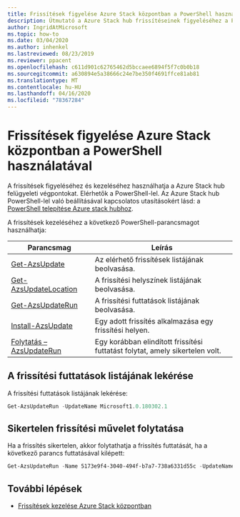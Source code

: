 ```yaml
---
title: Frissítések figyelése Azure Stack központban a PowerShell használatával
description: Útmutató a Azure Stack hub frissítéseinek figyeléséhez a PowerShell használatával
author: IngridAtMicrosoft
ms.topic: how-to
ms.date: 03/04/2020
ms.author: inhenkel
ms.lastreviewed: 08/23/2019
ms.reviewer: ppacent
ms.openlocfilehash: c611d901c62765462d5bccaee6894f5f7c0b0b18
ms.sourcegitcommit: a630894e5a38666c24e7be350f4691ffce81ab81
ms.translationtype: MT
ms.contentlocale: hu-HU
ms.lasthandoff: 04/16/2020
ms.locfileid: "78367284"
---
```

# <a name="monitor-updates-in-azure-stack-hub-using-powershell"></a>Frissítések figyelése Azure Stack központban a PowerShell használatával

A frissítések figyeléséhez és kezeléséhez használhatja a Azure Stack hub felügyeleti végpontokat. Elérhetők a PowerShell-lel. Az Azure Stack hub PowerShell-lel való beállításával kapcsolatos utasításokért lásd: a [PowerShell telepítése Azure stack hubhoz](azure-stack-powershell-install.md).

A frissítések kezeléséhez a következő PowerShell-parancsmagot használhatja:

| Parancsmag | Leírás |
|------------------------------------------------------|-------------|
| [Get-AzsUpdate](https://docs.microsoft.com/powershell/module/azs.update.admin/Get-AzsUpdate?view=azurestackps-1.8.0) | Az elérhető frissítések listájának beolvasása. |
| [Get-AzsUpdateLocation](https://docs.microsoft.com/powershell/module/azs.update.admin/Get-AzsUpdateLocation?view=azurestackps-1.8.0)| A frissítési helyszínek listájának beolvasása. |
| [Get-AzsUpdateRun](https://docs.microsoft.com/powershell/module/azs.update.admin/Get-AzsUpdateRun?view=azurestackps-1.8.0) | A frissítési futtatások listájának beolvasása.  |
| [Install-AzsUpdate](https://docs.microsoft.com/powershell/module/azs.update.admin/Install-AzsUpdate?view=azurestackps-1.8.0) | Egy adott frissítés alkalmazása egy frissítési helyen. |
| [Folytatás – AzsUpdateRun](https://docs.microsoft.com/powershell/module/azs.update.admin/Resume-AzsUpdateRun?view=azurestackps-1.8.0) | Egy korábban elindított frissítési futtatást folytat, amely sikertelen volt. |

## <a name="get-a-list-of-update-runs"></a>A frissítési futtatások listájának lekérése

A frissítési futtatások listájának lekérése:

```powershell
Get-AzsUpdateRun -UpdateName Microsoft1.0.180302.1
```

## <a name="resume-a-failed-update-operation"></a>Sikertelen frissítési művelet folytatása

Ha a frissítés sikertelen, akkor folytathatja a frissítés futtatását, ha a következő parancs futtatásával kilépett:

```powershell
Get-AzsUpdateRun -Name 5173e9f4-3040-494f-b7a7-738a6331d55c -UpdateName Microsoft1.0.180305.1 | Resume-AzsUpdateRun
```

## <a name="next-steps"></a>További lépések

-   [Frissítések kezelése Azure Stack központban](https://docs.microsoft.com/azure-stack/operator/azure-stack-updates)
